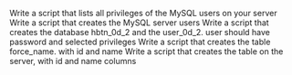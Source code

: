 Write a script that lists all privileges of the MySQL users on your server
Write a script that creates the MySQL server users
Write a script that creates the database hbtn_0d_2 and the user_0d_2. user should have password and selected privileges
Write a script that creates the table force_name. with id and name
Write a script that creates the table on the server, with id and name columns
